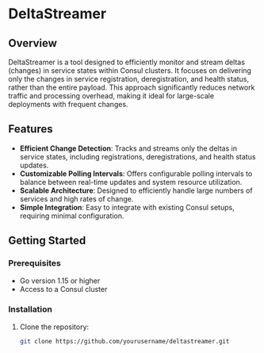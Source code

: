 # DeltaStreamer

## Overview

DeltaStreamer is a tool designed to efficiently monitor and stream deltas (changes) in service states within Consul clusters. It focuses on delivering only the changes in service registration, deregistration, and health status, rather than the entire payload. This approach significantly reduces network traffic and processing overhead, making it ideal for large-scale deployments with frequent changes.

## Features

- **Efficient Change Detection**: Tracks and streams only the deltas in service states, including registrations, deregistrations, and health status updates.
- **Customizable Polling Intervals**: Offers configurable polling intervals to balance between real-time updates and system resource utilization.
- **Scalable Architecture**: Designed to efficiently handle large numbers of services and high rates of change.
- **Simple Integration**: Easy to integrate with existing Consul setups, requiring minimal configuration.

## Getting Started

### Prerequisites

- Go version 1.15 or higher
- Access to a Consul cluster

### Installation

1. Clone the repository:
   ```sh
   git clone https://github.com/yourusername/deltastreamer.git
